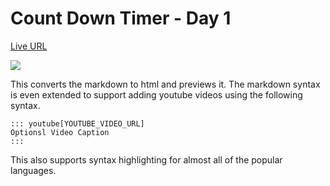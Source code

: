 # Count Down Timer - Day 1
[Live URL](https://projects.bhanuteja.dev/markdown-previewer)

![](markdown-previewer.gif)

This converts the markdown to html and previews it. 
The markdown syntax is even extended to support adding youtube videos using the following syntax.
```
::: youtube[YOUTUBE_VIDEO_URL]
Optionsl Video Caption
:::
```

This also supports syntax highlighting for almost all of the popular languages.
